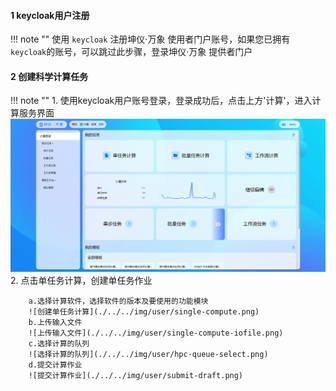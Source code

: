 
#### 1 keycloak用户注册
!!! note ""
    使用 ```keycloak``` 注册坤仪·万象 使用者门户账号，如果您已拥有```keycloak```的账号，可以跳过此步骤，登录坤仪·万象 提供者门户
#### 2 创建科学计算任务 
!!! note ""
    1. 使用keycloak用户账号登录，登录成功后，点击上方'计算'，进入计算服务界面
    ![进入使用者门户-计算服务](./../../img/user/computeindex.png)
    2. 点击单任务计算，创建单任务作业
       
        a.选择计算软件，选择软件的版本及要使用的功能模块
        ![创建单任务计算](./../../img/user/single-compute.png)
        b.上传输入文件
        ![上传输入文件](./../../img/user/single-compute-iofile.png)
        c.选择计算的队列
        ![选择计算的队列](./../../img/user/hpc-queue-select.png)
        d.提交计算作业
        ![提交计算作业](./../../img/user/submit-draft.png)




